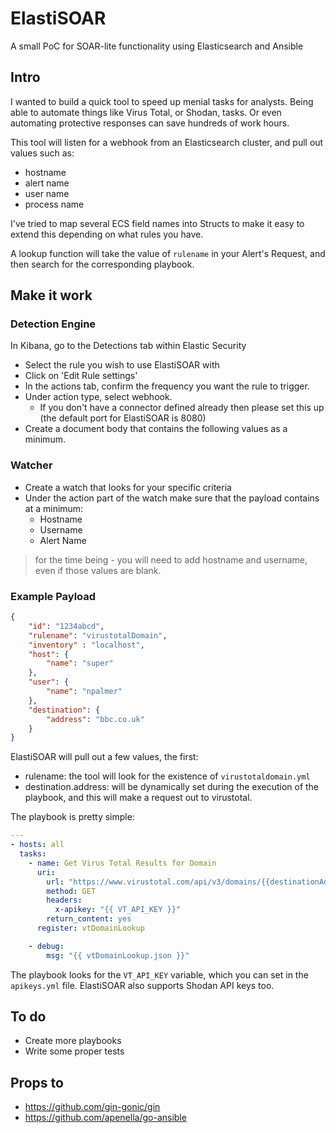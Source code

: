 # ElastiSOAR
A small PoC for SOAR-lite functionality using Elasticsearch and Ansible

## Intro 
I wanted to build a quick tool to speed up menial tasks for analysts. Being able to automate things like Virus Total, or Shodan, tasks. Or even automating protective responses can save hundreds of work hours. 

This tool will listen for a webhook from an Elasticsearch cluster, and pull out values such as: 
- hostname
- alert name
- user name
- process name

I've tried to map several ECS field names into Structs to make it easy to extend this depending on what rules you have. 

A lookup function will take the value of `rulename` in your Alert's Request, and then search for the corresponding playbook. 


## Make it work

### Detection Engine
In Kibana, go to the Detections tab within Elastic Security
- Select the rule you wish to use ElastiSOAR with
- Click on 'Edit Rule settings'
- In the actions tab, confirm the frequency you want the rule to trigger. 
- Under action type, select webhook. 
  - If you don't have a connector defined already then please set this up (the default port for ElastiSOAR is 8080)
- Create a document body that contains the following values as a minimum. 

### Watcher
- Create a watch that looks for your specific criteria
- Under the action part of the watch make sure that the payload contains at a minimum: 
  - Hostname
  - Username
  - Alert Name 

> for the time being - you will need to add hostname and username, even if those values are blank. 

### Example Payload
```json
{
    "id": "1234abcd",
    "rulename": "virustotalDomain",
    "inventory" : "localhost",
    "host": {
        "name": "super"
    },
    "user": {
        "name": "npalmer"
    },
    "destination": {
        "address": "bbc.co.uk"
    }
}
```
ElastiSOAR will pull out a few values, the first: 
- rulename: the tool will look for the existence of `virustotaldomain.yml` 
- destination.address: will be dynamically set during the execution of the playbook, and this will make a request out to virustotal.

The playbook is pretty simple: 
```yaml
---
- hosts: all
  tasks:
    - name: Get Virus Total Results for Domain
      uri:
        url: "https://www.virustotal.com/api/v3/domains/{{destinationAddress}}"
        method: GET
        headers:
          x-apikey: "{{ VT_API_KEY }}"
        return_content: yes
      register: vtDomainLookup

    - debug:
        msg: "{{ vtDomainLookup.json }}"
```
The playbook looks for the `VT_API_KEY` variable, which you can set in the `apikeys.yml` file. ElastiSOAR also supports Shodan API keys too. 



## To do 
- Create more playbooks
- Write some proper tests

## Props to 
- https://github.com/gin-gonic/gin
- https://github.com/apenella/go-ansible
